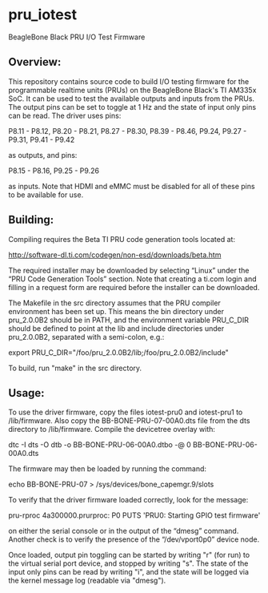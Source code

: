 pru_iotest
==========

BeagleBone Black PRU I/O Test Firmware

Overview:
--------

This repository contains source code to build I/O testing firmware for the
programmable realtime units (PRUs) on the BeagleBone Black's TI AM335x SoC.
It can be used to test the available outputs and inputs from the PRUs.  The
output pins can be set to toggle at 1 Hz and the state of input only pins
can be read.  The driver uses pins:

  P8.11 - P8.12, P8.20 - P8.21, P8.27 - P8.30, P8.39 - P8.46, P9.24,
  P9.27 - P9.31, P9.41 - P9.42

as outputs, and pins:

  P8.15 - P8.16, P9.25 - P9.26

as inputs.  Note that HDMI and eMMC must be disabled for all of these pins
to be available for use.

Building:
--------

Compiling requires the Beta TI PRU code generation tools located at:

http://software-dl.ti.com/codegen/non-esd/downloads/beta.htm

The required installer may be downloaded by selecting “Linux” under the
“PRU Code Generation Tools” section.  Note that creating a ti.com login and
filling in a request form are required before the installer can be downloaded.

The Makefile in the src directory assumes that the PRU compiler environment
has been set up.  This means the bin directory under pru_2.0.0B2 should be in
PATH, and the environment variable PRU_C_DIR should be defined to point at the
lib and include directories under pru_2.0.0B2, separated with a semi-colon,
e.g.:

  export PRU_C_DIR="/foo/pru_2.0.0B2/lib;/foo/pru_2.0.0B2/include"

To build, run "make" in the src directory.

Usage:
-----

To use the driver firmware, copy the files iotest-pru0 and iotest-pru1 to
/lib/firmware.  Also copy the BB-BONE-PRU-07-00A0.dts file from the dts
directory to /lib/firmware.  Compile the devicetree overlay with:

  dtc -I dts -O dtb -o BB-BONE-PRU-06-00A0.dtbo -@ 0 BB-BONE-PRU-06-00A0.dts

The firmware may then be loaded by running the command:

  echo BB-BONE-PRU-07 > /sys/devices/bone_capemgr.9/slots
 
To verify that the driver firmware loaded correctly, look for the message:

  pru-rproc 4a300000.prurproc: P0 PUTS 'PRU0: Starting GPIO test firmware'

on either the serial console or in the output of the “dmesg” command.
Another check is to verify the presence of the “/dev/vport0p0” device node.

Once loaded, output pin toggling can be started by writing "r" (for run) to
the virtual serial port device, and stopped by writing "s".  The state of
the input only pins can be read by writing "i", and the state will be logged
via the kernel message log (readable via "dmesg").
